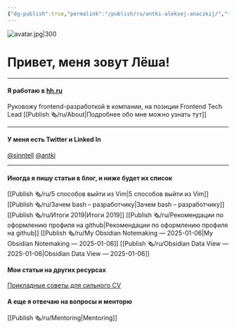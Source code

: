 ```yaml
---
{"dg-publish":true,"permalink":"/publish/ru/antki-aleksej-anaczkij/","tags":["site","x/index","gardenEntry"],"updated":"2025-01-06T23:45:29.114+04:00"}
---
```


![avatar.jpg|300](/img/user/Publish%20%F0%9F%97%9E/attachments/avatar.jpg)
# Привет, меня зовут Лёша!
- - -

#### Я работаю в [hh.ru](HTTPS://hh.ru)

Руковожу frontend-разработкой в компании, на позиции Frontend Tech Lead
[[Publish 🗞/ru/About\|Подробнее обо мне можно узнать тут]]

---

#### У меня есть Twitter и Linked In

[@sinntell](https://twitter.com/sinntell)
[@antki](https://linkedin.com/in/antki)

---

#### Иногда я пишу статьи в блог, и ниже будет их список
[[Publish 🗞/ru/5 способов выйти из Vim\|5 способов выйти из Vim]] 
[[Publish 🗞/ru/Зачем bash – разработчику\|Зачем bash – разработчику]] 
[[Publish 🗞/ru/Итоги 2019\|Итоги 2019]] 
[[Publish 🗞/ru/Рекомендации по оформлению профиля на github\|Рекомендации по оформлению профиля на github]]
[[Publish 🗞/ru/My Obsidian Notemaking — 2025-01-06\|My Obsidian Notemaking — 2025-01-06]]
[[Publish 🗞/ru/Obsidian Data View — 2025-01-06\|Obsidian Data View — 2025-01-06]]

#### Мои статьи на других ресурсах
[Прикладные советы для сильного CV](https://habr.com/ru/company/hh/blog/710446/)



#### А еще я отвечаю на вопросы и менторю
[[Publish 🗞/ru/Mentoring\|Mentoring]]